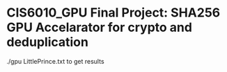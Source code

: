# CIS6010_GPU Final Project: SHA256 GPU Accelarator for crypto and deduplication  
./gpu LittlePrince.txt to get results